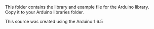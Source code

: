 This folder contains the library and example file for the Arduino library. Copy it to your Arduino libraries folder.

This source was created using the Arduino 1.6.5
